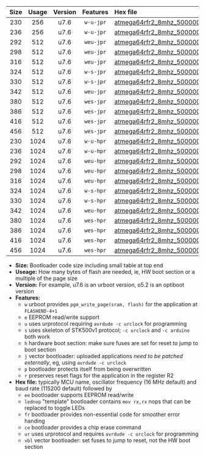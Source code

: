 |Size|Usage|Version|Features|Hex file|
|:-:|:-:|:-:|:-:|:--|
|230|256|u7.6|`w-u-jpr`|[atmega64rfr2_8mhz_500000bps_ur_vbl.hex](https://raw.githubusercontent.com/stefanrueger/urboot/main/bootloaders/atmega64rfr2/fcpu_8mhz/500000_bps/atmega64rfr2_8mhz_500000bps_ur_vbl.hex)|
|236|256|u7.6|`w-u-jpr`|[atmega64rfr2_8mhz_500000bps_lednop_ur_vbl.hex](https://raw.githubusercontent.com/stefanrueger/urboot/main/bootloaders/atmega64rfr2/fcpu_8mhz/500000_bps/atmega64rfr2_8mhz_500000bps_lednop_ur_vbl.hex)|
|292|512|u7.6|`weu-jpr`|[atmega64rfr2_8mhz_500000bps_ee_ur_vbl.hex](https://raw.githubusercontent.com/stefanrueger/urboot/main/bootloaders/atmega64rfr2/fcpu_8mhz/500000_bps/atmega64rfr2_8mhz_500000bps_ee_ur_vbl.hex)|
|298|512|u7.6|`weu-jpr`|[atmega64rfr2_8mhz_500000bps_ee_lednop_ur_vbl.hex](https://raw.githubusercontent.com/stefanrueger/urboot/main/bootloaders/atmega64rfr2/fcpu_8mhz/500000_bps/atmega64rfr2_8mhz_500000bps_ee_lednop_ur_vbl.hex)|
|316|512|u7.6|`weu-jpr`|[atmega64rfr2_8mhz_500000bps_ee_lednop_fr_ur_vbl.hex](https://raw.githubusercontent.com/stefanrueger/urboot/main/bootloaders/atmega64rfr2/fcpu_8mhz/500000_bps/atmega64rfr2_8mhz_500000bps_ee_lednop_fr_ur_vbl.hex)|
|324|512|u7.6|`w-s-jpr`|[atmega64rfr2_8mhz_500000bps_vbl.hex](https://raw.githubusercontent.com/stefanrueger/urboot/main/bootloaders/atmega64rfr2/fcpu_8mhz/500000_bps/atmega64rfr2_8mhz_500000bps_vbl.hex)|
|330|512|u7.6|`w-s-jpr`|[atmega64rfr2_8mhz_500000bps_lednop_vbl.hex](https://raw.githubusercontent.com/stefanrueger/urboot/main/bootloaders/atmega64rfr2/fcpu_8mhz/500000_bps/atmega64rfr2_8mhz_500000bps_lednop_vbl.hex)|
|342|512|u7.6|`weu-jpr`|[atmega64rfr2_8mhz_500000bps_ee_lednop_fr_ce_ur_vbl.hex](https://raw.githubusercontent.com/stefanrueger/urboot/main/bootloaders/atmega64rfr2/fcpu_8mhz/500000_bps/atmega64rfr2_8mhz_500000bps_ee_lednop_fr_ce_ur_vbl.hex)|
|380|512|u7.6|`wes-jpr`|[atmega64rfr2_8mhz_500000bps_ee_vbl.hex](https://raw.githubusercontent.com/stefanrueger/urboot/main/bootloaders/atmega64rfr2/fcpu_8mhz/500000_bps/atmega64rfr2_8mhz_500000bps_ee_vbl.hex)|
|386|512|u7.6|`wes-jpr`|[atmega64rfr2_8mhz_500000bps_ee_lednop_vbl.hex](https://raw.githubusercontent.com/stefanrueger/urboot/main/bootloaders/atmega64rfr2/fcpu_8mhz/500000_bps/atmega64rfr2_8mhz_500000bps_ee_lednop_vbl.hex)|
|416|512|u7.6|`wes-jpr`|[atmega64rfr2_8mhz_500000bps_ee_lednop_fr_vbl.hex](https://raw.githubusercontent.com/stefanrueger/urboot/main/bootloaders/atmega64rfr2/fcpu_8mhz/500000_bps/atmega64rfr2_8mhz_500000bps_ee_lednop_fr_vbl.hex)|
|456|512|u7.6|`wes-jpr`|[atmega64rfr2_8mhz_500000bps_ee_lednop_fr_ce_vbl.hex](https://raw.githubusercontent.com/stefanrueger/urboot/main/bootloaders/atmega64rfr2/fcpu_8mhz/500000_bps/atmega64rfr2_8mhz_500000bps_ee_lednop_fr_ce_vbl.hex)|
|230|1024|u7.6|`w-u-hpr`|[atmega64rfr2_8mhz_500000bps_ur.hex](https://raw.githubusercontent.com/stefanrueger/urboot/main/bootloaders/atmega64rfr2/fcpu_8mhz/500000_bps/atmega64rfr2_8mhz_500000bps_ur.hex)|
|236|1024|u7.6|`w-u-hpr`|[atmega64rfr2_8mhz_500000bps_lednop_ur.hex](https://raw.githubusercontent.com/stefanrueger/urboot/main/bootloaders/atmega64rfr2/fcpu_8mhz/500000_bps/atmega64rfr2_8mhz_500000bps_lednop_ur.hex)|
|292|1024|u7.6|`weu-hpr`|[atmega64rfr2_8mhz_500000bps_ee_ur.hex](https://raw.githubusercontent.com/stefanrueger/urboot/main/bootloaders/atmega64rfr2/fcpu_8mhz/500000_bps/atmega64rfr2_8mhz_500000bps_ee_ur.hex)|
|298|1024|u7.6|`weu-hpr`|[atmega64rfr2_8mhz_500000bps_ee_lednop_ur.hex](https://raw.githubusercontent.com/stefanrueger/urboot/main/bootloaders/atmega64rfr2/fcpu_8mhz/500000_bps/atmega64rfr2_8mhz_500000bps_ee_lednop_ur.hex)|
|316|1024|u7.6|`weu-hpr`|[atmega64rfr2_8mhz_500000bps_ee_lednop_fr_ur.hex](https://raw.githubusercontent.com/stefanrueger/urboot/main/bootloaders/atmega64rfr2/fcpu_8mhz/500000_bps/atmega64rfr2_8mhz_500000bps_ee_lednop_fr_ur.hex)|
|324|1024|u7.6|`w-s-hpr`|[atmega64rfr2_8mhz_500000bps.hex](https://raw.githubusercontent.com/stefanrueger/urboot/main/bootloaders/atmega64rfr2/fcpu_8mhz/500000_bps/atmega64rfr2_8mhz_500000bps.hex)|
|330|1024|u7.6|`w-s-hpr`|[atmega64rfr2_8mhz_500000bps_lednop.hex](https://raw.githubusercontent.com/stefanrueger/urboot/main/bootloaders/atmega64rfr2/fcpu_8mhz/500000_bps/atmega64rfr2_8mhz_500000bps_lednop.hex)|
|342|1024|u7.6|`weu-hpr`|[atmega64rfr2_8mhz_500000bps_ee_lednop_fr_ce_ur.hex](https://raw.githubusercontent.com/stefanrueger/urboot/main/bootloaders/atmega64rfr2/fcpu_8mhz/500000_bps/atmega64rfr2_8mhz_500000bps_ee_lednop_fr_ce_ur.hex)|
|380|1024|u7.6|`wes-hpr`|[atmega64rfr2_8mhz_500000bps_ee.hex](https://raw.githubusercontent.com/stefanrueger/urboot/main/bootloaders/atmega64rfr2/fcpu_8mhz/500000_bps/atmega64rfr2_8mhz_500000bps_ee.hex)|
|386|1024|u7.6|`wes-hpr`|[atmega64rfr2_8mhz_500000bps_ee_lednop.hex](https://raw.githubusercontent.com/stefanrueger/urboot/main/bootloaders/atmega64rfr2/fcpu_8mhz/500000_bps/atmega64rfr2_8mhz_500000bps_ee_lednop.hex)|
|416|1024|u7.6|`wes-hpr`|[atmega64rfr2_8mhz_500000bps_ee_lednop_fr.hex](https://raw.githubusercontent.com/stefanrueger/urboot/main/bootloaders/atmega64rfr2/fcpu_8mhz/500000_bps/atmega64rfr2_8mhz_500000bps_ee_lednop_fr.hex)|
|456|1024|u7.6|`wes-hpr`|[atmega64rfr2_8mhz_500000bps_ee_lednop_fr_ce.hex](https://raw.githubusercontent.com/stefanrueger/urboot/main/bootloaders/atmega64rfr2/fcpu_8mhz/500000_bps/atmega64rfr2_8mhz_500000bps_ee_lednop_fr_ce.hex)|

- **Size:** Bootloader code size including small table at top end
- **Useage:** How many bytes of flash are needed, ie, HW boot section or a multiple of the page size
- **Version:** For example, u7.6 is an urboot version, o5.2 is an optiboot version
- **Features:**
  + `w` urboot provides `pgm_write_page(sram, flash)` for the application at `FLASHEND-4+1`
  + `e` EEPROM read/write support
  + `u` uses urprotocol requiring `avrdude -c urclock` for programming
  + `s` uses skeleton of STK500v1 protocol; `-c urclock` and `-c arduino` both work
  + `h` hardware boot section: make sure fuses are set for reset to jump to boot section
  + `j` vector bootloader: uploaded applications *need to be patched externally*, eg, using `avrdude -c urclock`
  + `p` bootloader protects itself from being overwritten
  + `r` preserves reset flags for the application in the register R2
- **Hex file:** typically MCU name, oscillator frequency (16 MHz default) and baud rate (115200 default) followed by
  + `ee` bootloader supports EEPROM read/write
  + `lednop` "template" bootloader contains `mov rx,rx` nops that can be replaced to toggle LEDs
  + `fr` bootloader provides non-essential code for smoother error handing
  + `ce` bootloader provides a chip erase command
  + `ur` uses urprotocol and requires `avrdude -c urclock` for programming
  + `vbl` vector bootloader: set fuses to jump to reset, not the HW boot section
